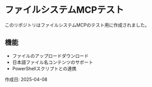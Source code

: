 # ファイルシステムMCPテスト

このリポジトリはファイルシステムMCPのテスト用に作成されました。

## 機能
- ファイルのアップロードダウンロード
- 日本語ファイル名コンテンツのサポート
- PowerShellスクリプトとの連携

作成日: 2025-04-08
